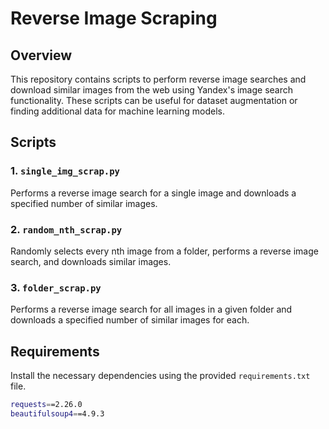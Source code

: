 # Reverse Image Scraping

## Overview

This repository contains scripts to perform reverse image searches and download similar images from the web using Yandex's image search functionality. These scripts can be useful for dataset augmentation or finding additional data for machine learning models.

## Scripts

### 1. `single_img_scrap.py`
Performs a reverse image search for a single image and downloads a specified number of similar images.

### 2. `random_nth_scrap.py`
Randomly selects every nth image from a folder, performs a reverse image search, and downloads similar images.

### 3. `folder_scrap.py`
Performs a reverse image search for all images in a given folder and downloads a specified number of similar images for each.

## Requirements

Install the necessary dependencies using the provided `requirements.txt` file.

```bash
requests==2.26.0
beautifulsoup4==4.9.3
